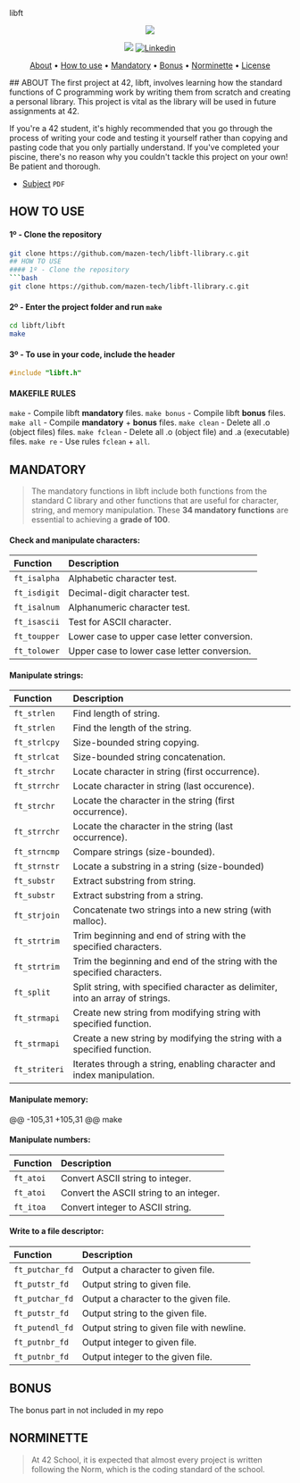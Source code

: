 libft
<p align="center">
  <img src="https://github.com/mazen-tech/42-banner.git">
</p>
<p align="center">
	<img src="https://img.shields.io/badge/status-finished-success?color=%2312bab9&style=flat-square"/>
	<a href='https://www.linkedin.com/in/mazen-tarek-2b2275296/' target="_blank"><img alt='Linkedin' src='https://img.shields.io/badge/LinkedIn-100000?style=flat-square&logo=Linkedin&logoColor=white&labelColor=0A66C2&color=0A66C2'/></a>

</p>
<p align="center">
	<a href="#about">About</a> •
	<a href="#how-to-use">How to use</a> •
	<a href="#mandatory">Mandatory</a> •
	<a href="#bonus">Bonus</a> •
	<a href="#norminette">Norminette</a> •
	<a href="#license">License</a>
</p>
## ABOUT
The first project at 42, libft, involves learning how the standard functions of C programming work by writing them from scratch and creating a personal library. This project is vital as the library will be used in future assignments at 42.

If you're a 42 student, it's highly recommended that you go through the process of writing your code and testing it yourself rather than copying and pasting code that you only partially understand. If you've completed your piscine, there's no reason why you couldn't tackle this project on your own! Be patient and thorough.
- [Subject](https://cdn.intra.42.fr/pdf/pdf/124419/en.subject.pdf) `PDF`

## HOW TO USE
#### 1º - Clone the repository
```bash
git clone https://github.com/mazen-tech/libft-llibrary.c.git
## HOW TO USE
#### 1º - Clone the repository
```bash
git clone https://github.com/mazen-tech/libft-llibrary.c.git
```
#### 2º - Enter the project folder and run `make`
```bash
cd libft/libft
make
```
#### 3º - To use in your code, include the header
```c
#include "libft.h"
```
#### MAKEFILE RULES
`make` - Compile libft **mandatory** files.
`make bonus` - Compile libft **bonus** files.
`make all` - Compile **mandatory** + **bonus** files.
`make clean` - Delete all .o (object files) files.
`make fclean` - Delete all .o (object file) and .a (executable) files.
`make re` - Use rules `fclean` + `all`.
## MANDATORY
> The mandatory functions in libft include both functions from the standard C library and other functions that are useful for character, string, and memory manipulation. These **34 mandatory functions** are essential to achieving a **grade of 100**.
#### Check and manipulate characters:
| Function | Description |
| :- | :- |
| `ft_isalpha` | Alphabetic character test. |
| `ft_isdigit` | Decimal-digit character test. |
| `ft_isalnum` | Alphanumeric character test. |
| `ft_isascii` | Test for ASCII character. |
| `ft_toupper` | Lower case to upper case letter conversion. |
| `ft_tolower` | Upper case to lower case letter conversion. |
#### Manipulate strings:
| Function | Description |
| :- | :- |
| `ft_strlen`   | Find length of string. |
| `ft_strlen`   | Find the length of the string. |
| `ft_strlcpy`  | Size-bounded string copying. |
| `ft_strlcat`  | Size-bounded string concatenation. |
| `ft_strchr`   | Locate character in string (first occurrence). |
| `ft_strrchr`  | Locate character in string (last occurence). |
| `ft_strchr`   | Locate the character in the string (first occurrence). |
| `ft_strrchr`  | Locate the character in the string (last occurrence). |
| `ft_strncmp`  | Compare strings (size-bounded). |
| `ft_strnstr`  | Locate a substring in a string (size-bounded) |
| `ft_substr`   | Extract substring from string. |
| `ft_substr`   | Extract substring from a string. |
| `ft_strjoin`  | Concatenate two strings into a new string (with malloc). |
| `ft_strtrim`  | Trim beginning and end of string with the specified characters. |
| `ft_strtrim`  | Trim the beginning and end of the string with the specified characters. |
| `ft_split`    | Split string, with specified character as delimiter, into an array of strings. |
| `ft_strmapi`  | Create new string from modifying string with specified function. |
| `ft_strmapi`  | Create a new string by modifying the string with a specified function. |
| `ft_striteri` | Iterates through a string, enabling character and index manipulation. |

#### Manipulate memory:
@@ -105,31 +105,31 @@ make
#### Manipulate numbers:
| Function | Description |
| :- | :- |
| `ft_atoi` | Convert ASCII string to integer. |
| `ft_atoi` | Convert the ASCII string to an integer. |
| `ft_itoa` | Convert integer to ASCII string. |

#### Write to a file descriptor:
| Function | Description |
| :- | :- |
| `ft_putchar_fd` | Output a character to given file. |
| `ft_putstr_fd`  | Output string to given file. |
| `ft_putchar_fd` | Output a character to the given file. |
| `ft_putstr_fd`  | Output string to the given file. |
| `ft_putendl_fd` | Output string to given file with newline. |
| `ft_putnbr_fd`  | Output integer to given file. |
| `ft_putnbr_fd`  | Output integer to the given file. |

## BONUS
The bonus part in not included in my repo 

## NORMINETTE
> At 42 School, it is expected that almost every project is written following the Norm, which is the coding standard of the school.

